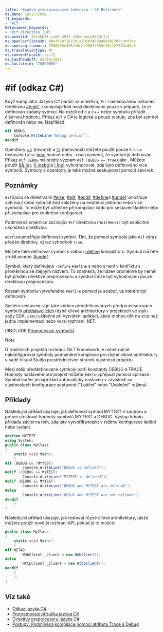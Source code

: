 ```yaml
---
title: '#pokud preprocesorová směrnice - C# Reference'
ms.date: 10/27/2019
f1_keywords:
- '#if'
helpviewer_keywords:
- '#if directive [C#]'
ms.assetid: 48cabbff-ca82-491f-a56a-eeccd528c7c2
ms.openlocfilehash: d047b88f202341a795834809d0b601706c30fcb4
ms.sourcegitcommit: 7588136e355e10cbc2582f389c90c127363c02a5
ms.translationtype: MT
ms.contentlocale: cs-CZ
ms.lasthandoff: 03/14/2020
ms.locfileid: "75899855"
---
```

# <a name="if-c-reference"></a>#if (odkaz C#)

Když kompilátor Jazyka C# narazí na direktivu, `#if` následovanou nakonec direktivou [#endif,](preprocessor-endif.md) zkompiluje kód mezi direktivami pouze v případě, že je definován zadaný symbol. Na rozdíl od c a c++ nelze symbolu přiřadit číselnou hodnotu. Příkaz `#if` v C# je logická a pouze testuje, zda byl symbol definován nebo ne. Například:

```csharp
#if DEBUG
    Console.WriteLine("Debug version");
#endif
```

Operátory [==](../operators/equality-operators.md#equality-operator-) (rovnost) a [!=](../operators/equality-operators.md#inequality-operator-) (nerovnost) můžete použít pouze k `true` testování `false` [bool](../builtin-types/bool.md) hodnot nebo . `true`znamená, že symbol je definován. Příkaz `#if DEBUG` má stejný význam `#if (DEBUG == true)`jako . Můžete použít [&& (a)](../operators/boolean-logical-operators.md#conditional-logical-and-operator-), [&#124;&#124; (nebo)](../operators/boolean-logical-operators.md#conditional-logical-or-operator-)a [! (ne)](../operators/boolean-logical-operators.md#logical-negation-operator-) vyhodnocovat, zda bylo definováno více symbolů. Symboly a operátory je také možné seskupovat pomocí závorek.

## <a name="remarks"></a>Poznámky

`#if`Spolu se direktivami [#else](preprocessor-else.md), [#elif](preprocessor-elif.md), [#endif](preprocessor-endif.md), [#define](preprocessor-define.md)a [#undef](preprocessor-undef.md) umožňuje zahrnout nebo vyloučit kód založený na existenci jednoho nebo více symbolů. To může být užitečné při kompilaci kódu pro sestavení ladění nebo při kompilaci pro konkrétní konfiguraci.

Podmíněná směrnice začínající `#if` direktivou musí `#endif` být explicitně ukončena direktivou.

`#define`umožňuje definovat symbol. Tím, že pomocí symbolu jako `#if` výraz předán direktivy, výraz vyhodnotí `true`.

Můžete také definovat symbol s volbou [-define](../compiler-options/define-compiler-option.md) kompilátoru. Symbol můžete zrušit pomocí [#undef](preprocessor-undef.md).

Symbol, který definujete `-define` `#define` s nebo s není v konfliktu s proměnnou se stejným názvem. To znamená, že název proměnné by neměl být předán direktivě preprocesoru a symbol může být vyhodnocen pouze direktivou preprocesoru.

Rozsah symbolu vytvořeného `#define` pomocí je soubor, ve kterém byl definován.

Systém sestavení si je také vědom předdefinovaných předprocesorových symbolů [představujících](../../../standard/frameworks.md) různé cílové architektury v projektech ve stylu sady SDK. Jsou užitečné při vytváření aplikací, které mohou cílit na více než jednu implementaci nebo verzi rozhraní .NET.

[!INCLUDE [Preprocessor symbols](~/includes/preprocessor-symbols.md)]

> [!NOTE]
> U tradičních projektů rozhraní .NET Framework je nutné ručně nakonfigurovat symboly podmíněné kompilace pro různé cílové architektury v sadě Visual Studio prostřednictvím stránek vlastností projektu.

Mezi další předdefinované symboly patří konstanty DEBUG a TRACE. Hodnoty nastavené pro projekt můžete `#define`přepsat pomocí aplikace . Symbol ladění je například automaticky nastaven v závislosti na vlastnostech konfigurace sestavení ("Ladění" nebo "Uvolnění" režimu).

## <a name="examples"></a>Příklady

Následující příklad ukazuje, jak definovat symbol MYTEST v souboru a potom otestovat hodnoty symbolů MYTEST a DEBUG. Výstup tohoto příkladu závisí na tom, zda jste vytvořili projekt v režimu konfigurace ladění nebo vydání.

```csharp
#define MYTEST
using System;
public class MyClass
{
    static void Main()
    {
#if (DEBUG && !MYTEST)
        Console.WriteLine("DEBUG is defined");
#elif (!DEBUG && MYTEST)
        Console.WriteLine("MYTEST is defined");
#elif (DEBUG && MYTEST)
        Console.WriteLine("DEBUG and MYTEST are defined");  
#else
        Console.WriteLine("DEBUG and MYTEST are not defined");
#endif
    }
}
```

Následující příklad ukazuje, jak testovat různé cílové architektury, takže můžete použít novější rozhraní API, pokud je to možné:

```csharp
public class MyClass
{
    static void Main()
    {
#if NET40
        WebClient _client = new WebClient();
#else
        HttpClient _client = new HttpClient();
#endif
    }
    //...
}
```

## <a name="see-also"></a>Viz také

- [Odkaz jazyka C#](../index.md)
- [Programovací příručka jazyka C#](../../programming-guide/index.md)
- [Direktivy preprocesoru jazyka C#](index.md)
- [Postupy: Podmíněná kompilace pomocí atributu Trace a Debug](../../../framework/debug-trace-profile/how-to-compile-conditionally-with-trace-and-debug.md)
